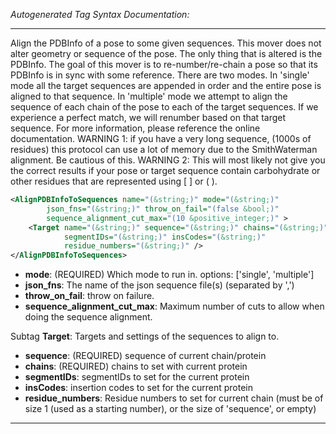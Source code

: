 <!-- THIS IS AN AUTOGENERATED FILE: Don't edit it directly, instead change the schema definition in the code itself. -->

_Autogenerated Tag Syntax Documentation:_

---
Align the PDBInfo of a pose to some given sequences. This mover does not alter geometry or sequence of the pose. The only thing that is altered is the PDBInfo. The goal of this mover is to re-number/re-chain a pose so that its PDBInfo is in sync with some reference.
 There are two modes. In 'single' mode all the target sequences are appended in order and the entire pose is aligned to that sequence. In 'multiple' mode we attempt to align the sequence of each chain of the pose to each of the target sequences.  If we experience a perfect match, we will renumber based on that target sequence.
 For more information, please reference the online documentation.
 WARNING 1: if you have a very long sequence, (1000s of residues) this protocol can use a lot of memory due to the SmithWaterman alignment.  Be cautious of this.
 WARNING 2: This will most likely not give you the correct results if your pose or target sequence contain carbohydrate or other residues that are represented using [ ] or ( ).

```xml
<AlignPDBInfoToSequences name="(&string;)" mode="(&string;)"
        json_fns="(&string;)" throw_on_fail="(false &bool;)"
        sequence_alignment_cut_max="(10 &positive_integer;)" >
    <Target name="(&string;)" sequence="(&string;)" chains="(&string;)"
            segmentIDs="(&string;)" insCodes="(&string;)"
            residue_numbers="(&string;)" />
</AlignPDBInfoToSequences>
```

-   **mode**: (REQUIRED) Which mode to run in. options: ['single', 'multiple']
-   **json_fns**: The name of the json sequence file(s) (separated by ',')
-   **throw_on_fail**: throw on failure.
-   **sequence_alignment_cut_max**: Maximum number of cuts to allow when doing the sequence alignment.


Subtag **Target**:   Targets and settings of the sequences to align to.

-   **sequence**: (REQUIRED) sequence of current chain/protein
-   **chains**: (REQUIRED) chains to set with current protein
-   **segmentIDs**: segmentIDs to set for the current protein
-   **insCodes**: insertion codes to set for the current protein
-   **residue_numbers**: Residue numbers to set for current chain (must be of size 1 (used as a starting number), or the size of 'sequence', or empty)

---
